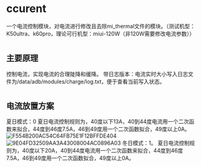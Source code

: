 # ccurent
一个电流控制模块，对电流进行修改且去除mi_thermal文件的模块。（测试机型：K50ultra、k60pro，理论可行机型：miui-120W（非120W需要修改电流参数））
#
## 主要原理
控制电流，实现电流的合理陡降和缓降。
带日志版本：电流实时大小写入日志文件为/data/adb/modules/charge/log.txt，便于查看当前写入状态。
#
## 电流放置方案
夏日模式：0
夏日电流控制规则为，40度以下13A，40到44度电流用一个二次函数来拟合，44度到46度7.5A，46到49度用一个二次函数拟合，49度以上0A。
![F554B200AC54C64FB75E1F12BFFDE404](https://user-images.githubusercontent.com/86546035/224915630-2793d2f3-3ee1-4c3b-818a-63096a54b2fe.jpg)
![9E04FD32509AA3A43008004AC0896A03](https://user-images.githubusercontent.com/86546035/224915650-bd27ad0e-8f0d-42a2-9777-0ad0e789bb19.jpg)
冬日模式：1。
夏日电流控制规则为，40度以下20A，40到44度电流用一个二次函数来拟合，44度到46度7.5A，46到49度用一个二次函数拟合，49度以上0A。


